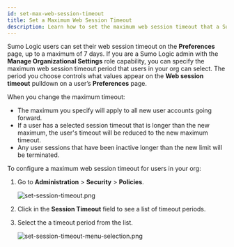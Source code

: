 ```yaml
---
id: set-max-web-session-timeout
title: Set a Maximum Web Session Timeout
description: Learn how to set the maximum web session timeout that a Sumo Logic user can select on the Preference page.
---
```



Sumo Logic users can set their web session timeout on the **Preferences** page, up to a maximum of 7 days. If you are a Sumo Logic admin with the **Manage Organizational Settings** role capability, you can specify the maximum web session timeout period that users in your org can select. The period you choose controls what values appear on the **Web session timeout** pulldown on a user’s **Preferences** page. 

When you change the maximum timeout:

* The maximum you specify will apply to all new user accounts going forward. 
* If a user has a selected session timeout that is longer than the new maximum, the user's timeout will be reduced to the new maximum timeout. 
* Any user sessions that have been inactive longer than the new limit will be terminated.

To configure a maximum web session timeout for users in your org:

1. Go to **Administration** > **Security** > **Policies**.

    ![set-session-timeout.png](/img/security/set-session-timeout.png)

1. Click in the **Session Timeout** field to see a list of timeout periods.
1. Select the a timeout period from the list. 

    ![set-session-timeout-menu-selection.png](/img/security/set-session-timeout-menu-selection.png)    
